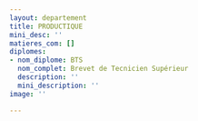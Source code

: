 ```yaml
---
layout: departement
title: PRODUCTIQUE
mini_desc: ''
matieres_com: []
diplomes:
- nom_diplome: BTS
  nom_complet: Brevet de Tecnicien Supérieur
  description: ''
  mini_description: ''
image: ''

---
```

